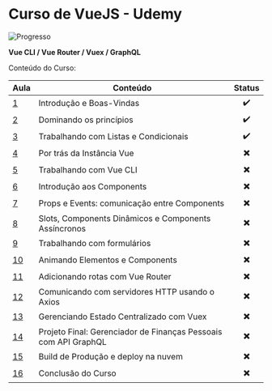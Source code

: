 # Curso de VueJS - Udemy

![Progresso](https://progress-bar.dev/18/?title=Progresso&width=120&color=000000)

<p><b>Vue CLI / Vue Router / Vuex / GraphQL</b><br/></p>

<p>Conteúdo do Curso:</p>

Aula            | Conteúdo | Status
----------------- | -------- | :--------:
[1]()  | Introdução e Boas-Vindas | :heavy_check_mark:
[2]()  | Dominando os princípios | :heavy_check_mark:
[3]()  | Trabalhando com Listas e Condicionais | :heavy_check_mark:
[4]()  | Por trás da Instância Vue | :heavy_multiplication_x:
[5]()  | Trabalhando com Vue CLI | :heavy_multiplication_x:
[6]()  | Introdução aos Components | :heavy_multiplication_x:
[7]()  | Props e Events: comunicação entre Components | :heavy_multiplication_x:
[8]()  | Slots, Components Dinâmicos e Components Assíncronos | :heavy_multiplication_x:
[9]()  | Trabalhando com formulários | :heavy_multiplication_x:
[10]()  | Animando Elementos e Components | :heavy_multiplication_x:
[11]()  | Adicionando rotas com Vue Router | :heavy_multiplication_x:
[12]()  | Comunicando com servidores HTTP usando o Axios | :heavy_multiplication_x:
[13]()  | Gerenciando Estado Centralizado com Vuex | :heavy_multiplication_x:
[14]()  | Projeto Final: Gerenciador de Finanças Pessoais com API GraphQL | :heavy_multiplication_x:
[15]()  | Build de Produção e deploy na nuvem | :heavy_multiplication_x:
[16]()  | Conclusão do Curso | :heavy_multiplication_x: